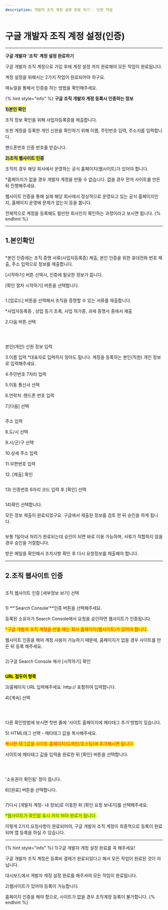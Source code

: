 ```yaml
---
description: 개발자 조직 계정 설정 완료 하기 - 인증 작업
---
```


# 구글 개발자 조직 계정 설정(인증)

***

**구글 개발자 '조직' 계정 설정 완료하기**

구글 개발자 조직 계정으로 가입 후에 계정 설정 까지 완료해야 모든 작업이 완료됩니다.

계정 설정을 위해서는 2가지 작업이 완료되어야 하구요.

매뉴얼을 통해서 인증을 하는 방법을 확인해주세요.

{% hint style="info" %}
**구글 조직 개발자 계정 등록시 인증하는 정보**

<mark style="color:blue;">**1)본인 확인**</mark>

조직 정보 확인을 위해 사업자등록증을 제출합니다.

또한 계정을 등록한 개인 신원을 확인하기 위해 이름, 주민번호 입력, 주소지를 입력합니다.

핸드폰번호 인증 번호를 받습니다.

<mark style="color:blue;">**2)조직 웹사이트 인증**</mark>

조직의 경우 해당 회사에서 운영하는 공식 홈페이지(웹사이트)가 있어야 합니다.

\*홈페이지가 없을 경우 개발자 계정을 만들 수 없습니다. 없을 경우 먼저 사이트를 만든 뒤 진행해주세요.

웹사이트 인증을 통해 실제 해당 회사에서 정상적으로 운영되고 있는 공식 홈페이지인지, 홈페이지 운영에 문제가 없는지 등을 봅니다.

전체적으로 계정을 등록해도 될만한 회사인지 확인하는 과정이라고 보시면 됩니다.
{% endhint %}



***



## 1.본인확인

<figure><img src="../../.gitbook/assets/조직1.PNG" alt=""><figcaption></figcaption></figure>

\*본인 인증에는 조직 증명 서류(사업자등록증) 제출, 본인 인증을 위한 휴대전화 번호 제출, 주소 입력으로 정보를 제출합니다.

\[시작하기] 버튼 선택시, 인증에 필요한 정보가 뜹니다.&#x20;

\[확인 절차 시작하기] 버튼을 선택합니다.



<div align="left">

<figure><img src="../../.gitbook/assets/조직2.PNG" alt=""><figcaption></figcaption></figure>

</div>

1.\[업로드] 버튼을 선택해서 조직을 증명할 수 있는 서류를 제출합니다.

\*사업자등록증 , 상업 등기 초록, 사업 허가증, 과세 증명서 중에서 제출

2.다음 버튼 선택

​

<div align="left">

<figure><img src="../../.gitbook/assets/조직3.PNG" alt=""><figcaption></figcaption></figure>

</div>

본인(개인) 신원 정보 입력

3.이름 입력 \*대표자로 입력하지 않아도 됩니다. 계정을 등록하는 본인(직원) 개인 정보로 입력해주세요.

4.주민번호 7자리 입력

5.이동 통신사 선택

6.연락처 :핸드폰 번호 입력

7.\[다음] 선택



<div align="left">

<figure><img src="../../.gitbook/assets/조직4.PNG" alt=""><figcaption></figcaption></figure>

</div>

주소 입력

8.도/시 선택

9.시/군/구 선택

10.상세 주소 입력

11.우편번호 입력

12\. \[제출] 확인



<div align="left">

<figure><img src="../../.gitbook/assets/본인인증7.png" alt=""><figcaption></figcaption></figure>

</div>

13\) 인증번호 6자리 코드 입력 후 \[확인] 선택



<div align="left">

<figure><img src="../../.gitbook/assets/본인인증8.png" alt=""><figcaption></figcaption></figure>

</div>

14\)확인 선택합니다.

모든 정보 제출이 완료되었구요. 구글에서 제출된 정보를 검토 한 뒤 승인을 하게 됩니다.



<figure><img src="../../.gitbook/assets/조직7.PNG" alt=""><figcaption></figcaption></figure>

보통 1일이내 처리가 완료되는데 승인이 되면 바로 이용 가능하며, 서류가 적합하지 않을 경우 승인을 거절합니다.&#x20;

받은 메일을 확인해서 조치사항 확인 후 다시 요청정보를 제출해야 합니다.&#x20;



***



## 2.조직 웹사이트 인증



<figure><img src="../../.gitbook/assets/조직8.PNG" alt=""><figcaption></figcaption></figure>

조직 웹사이트 인증 \[세부정보 보기] 선택



<figure><img src="../../.gitbook/assets/웹사이트 인증.PNG" alt=""><figcaption></figcaption></figure>

1\) **'Search Console'**인증 버튼을 선택해주세요.

등록된 소유자가 Search Console에서 요청을 승인하면 웹사이트가 인증됩니다.

<mark style="color:red;">\*구글 개발자 조직 계정을 만들 때는 회사 홈페이지(웹사이트)가 있어야 합니다.</mark>

웹사이트 인증을 해야 계정 사용이 가능하기 때문에, 홈페이지가 없을 경우 사이트를 만든 뒤 등록 해주세요.



<figure><img src="../../.gitbook/assets/조직11.PNG" alt=""><figcaption></figcaption></figure>

2\)구글 Search Console 에서 \[시작하기] 확인



<div align="left">

<figure><img src="../../.gitbook/assets/조직12.PNG" alt=""><figcaption></figcaption></figure>

</div>

<mark style="background-color:yellow;">**URL 접두어 항목**</mark>

3\)홈페이지 URL 입력해주세요. http:// 포함하여 입력합니다.

4\)\[계속] 선택

​

<div align="left">

<figure><img src="../../.gitbook/assets/조직13.PNG" alt=""><figcaption></figcaption></figure>

</div>

다른 확인방법에 보시면 첫번 줄에 '사이트 홈페이지에 메타태그 추가'방법이 있습니다.



5\) HTML태그 선택 - 메타태그 값을 복사해주세요.

<mark style="color:red;">복사한 태그값을 사이트 홈페이지(도메인/호스팅)에 추가해시면 됩니다.</mark>

사이트에 메타태그 값을 입력을 완료한 뒤 \[확인] 버튼을 선택합니다.

​

<div align="left">

<figure><img src="../../.gitbook/assets/조직14.PNG" alt=""><figcaption></figcaption></figure>

</div>

'소유권이 확인됨' 창이 뜹니다.

6\)\[완료] 버튼을 선택합니다.



<div align="left">

<figure><img src="../../.gitbook/assets/조직15.PNG" alt=""><figcaption></figcaption></figure>

</div>

7\)다시 \[개발자 계정- 내 정보]로 이동한 뒤 \[확인 요청 보내기]를 선택해주세요.

<mark style="color:green;">\*웹사이트가 확인됨 표시 까지 떠야 완료가 됩니다.</mark>



이렇게 2가지 요청사항이 완료되어야, 구글 개발자 조직 계정이 최종적으로 등록이 완료되며 앱 등록을 하실 수 있습니다.

***



{% hint style="info" %}
1\)구글 개발자 계정 설정 완료를 꼭 해주세요!

구글 개발자 조직 계정은 등록비 결제가 완료되었다고 해서 모든 작업이 완료된 것이 아닙니다.

대시보드에서 개발자 계정 설정 완료를 해주셔야 모든 작업이 완료됩니다.

2\)웹사이트가 있어야 등록이 가능합니다.

홈페이지 인증을 해야 함으로, 사이트가 없을 경우 조직계정 등록이 불가합니다.
{% endhint %}


